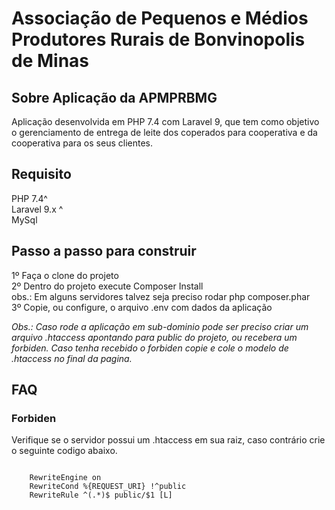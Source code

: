 <p align="center"> 
<h1>Associação de Pequenos e Médios<br>
Produtores Rurais de Bonvinopolis de Minas</h1>
</p>



## Sobre Aplicação da APMPRBMG

<p>Aplicação desenvolvida em PHP 7.4 com Laravel 9, que tem como objetivo o gerenciamento de entrega de leite dos coperados para cooperativa e da cooperativa para os seus clientes.</p>

## Requisito

PHP 7.4^<br/>
Laravel 9.x ^<br/>
MySql

## Passo a passo para construir

1º Faça o clone do projeto<br/>
2º Dentro do projeto execute Composer Install <br/>
    obs.: Em alguns servidores talvez seja preciso rodar php composer.phar<br/>
3º Copie, ou configure, o arquivo .env com dados da aplicação<br/>

<i>Obs.: Caso rode a aplicação em sub-dominio pode ser preciso criar um arquivo .htaccess apontando para public do projeto, ou recebera um forbiden.
Caso tenha recebido o forbiden copie e cole o modelo de .htaccess no final da pagina.</i>

## FAQ
### Forbiden

<p>Verifique se o servidor possui um .htaccess em sua raiz, caso contrário crie o seguinte codigo abaixo.</P>
<code><pre>
<IfModule mod_rewrite.c>
    RewriteEngine on
    RewriteCond %{REQUEST_URI} !^public
    RewriteRule ^(.*)$ public/$1 [L]
</IfModule>
</pre></code>
